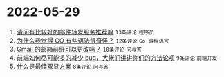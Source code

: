 # 2022-05-29

1. [请问有比较好的邮件转发服务推荐嘛](https://www.v2ex.com/t/855969) `13条评论` `程序员`
1. [为什么我觉得 GO 有些语法很奇怪？](https://www.v2ex.com/t/855980) `12条评论` `Go 编程语言`
1. [Gmail 的邮箱前缀可以更改吗？](https://www.v2ex.com/t/855965) `10条评论` `问与答`
1. [前端如何尽可能多的减少 bug，大佬们讲讲你们的方法论呗](https://www.v2ex.com/t/855971) `9条评论` `前端开发`
1. [什么是最佳双显方案](https://www.v2ex.com/t/855962) `8条评论` `问与答`
